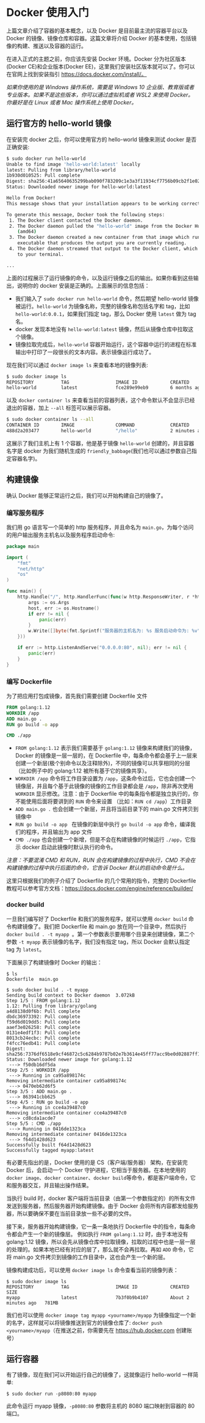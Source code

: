 # Docker 使用入门

上篇文章介绍了容器的基本概念，以及 Docker 是目前最主流的容器平台以及 Docker 的镜像、镜像仓库和容器。这篇文章将介绍 Docker 的基本使用，包括镜像的构建、推送以及容器的运行。

在进入正式的主题之前，你应该先安装 Docker 环境。Docker 分为社区版本(Docker CE)和企业版本(Docker EE)，这里我们安装社区版本就可以了。你可以在官网上找到安装指引 https://docs.docker.com/install/。

*如果你使用的是 Windows 操作系统，需要是 Windows 10 企业版、教育版或者专业版本。如果不是这些版本，你可以通过虚拟机或者 WSL2 来使用 Docker。你最好是在 Linux 或者 Mac 操作系统上使用 Docker。*

## 运行官方的 hello-world 镜像

在安装完 docker 之后，你可以使用官方的 hello-world 镜像来测试 docker 是否正确安装:

```sh
$ sudo docker run hello-world
Unable to find image 'hello-world:latest' locally
latest: Pulling from library/hello-world
1b930d010525: Pull complete
Digest: sha256:41a65640635299bab090f783209c1e3a3f11934cf7756b09cb2f1e02147c6ed8
Status: Downloaded newer image for hello-world:latest

Hello from Docker!
This message shows that your installation appears to be working correctly.

To generate this message, Docker took the following steps:
 1. The Docker client contacted the Docker daemon.
 2. The Docker daemon pulled the "hello-world" image from the Docker Hub.
    (amd64)
 3. The Docker daemon created a new container from that image which runs the
    executable that produces the output you are currently reading.
 4. The Docker daemon streamed that output to the Docker client, which sent it
    to your terminal.

...
```

上面的过程展示了运行镜像的命令，以及运行镜像之后的输出。如果你看到这些输出，说明你的 docker 安装是正确的。上面展示的信息包括：

* 我们输入了 `sudo docker run hello-world` 命令，然后期望 hello-world 镜像被运行。`hello-world` 为镜像名称，完整的镜像名称包括名字和 tag，比如 `hello-world:0.0.1`，如果我们指定 tag，那么 Docker 使用 `latest` 做为 tag 名。
* docker 发现本地没有 `hello-world:latest` 镜像，然后从镜像仓库中拉取这个镜像。
* 镜像拉取完成后，`hello-world` 容器开始运行，这个容器中运行的进程在标准输出中打印了一段很长的文本内容。表示镜像运行成功了。

现在我们可以通过 `docker image ls` 来查看本地的镜像列表:

```sh
$ sudo docker image ls
REPOSITORY          TAG                 IMAGE ID            CREATED             SIZE
hello-world         latest              fce289e99eb9        6 months ago        1.84kB
```

以及 `docker container ls` 来查看当前的容器列表，这个命令默认不会显示已经退出的容器，加上 `--all` 标签可以展示容器。

```sh
$ sudo docker container ls --all
CONTAINER ID        IMAGE               COMMAND             CREATED             STATUS                      PORTS               NAMES
488d2a203477        hello-world         "/hello"            2 minutes ago      Exited (0) 2 minutes ago                       friendly_babbage
```

这展示了我们主机上有 1 个容器，他是基于镜像 `hello-world` 创建的，并且容器名字是 docker 为我们随机生成的 `friendly_babbage`(我们也可以通过参数自己指定容器名字)。

## 构建镜像

确认 Docker 能够正常运行之后，我们可以开始构建自己的镜像了。

### 编写服务程序

我们用 go 语言写一个简单的 http 服务程序，并且命名为 `main.go`，为每个访问的用户输出服务主机名以及服务程序启动命令:

```go
package main

import (
	"fmt"
	"net/http"
	"os"
)

func main() {
	http.Handle("/", http.HandlerFunc(func(w http.ResponseWriter, r *http.Request) {
		args := os.Args
		host, err := os.Hostname()
		if err != nil {
			panic(err)
		}
		w.Write([]byte(fmt.Sprintf("服务器的主机名为: %s 服务启动命令为: %v", host, args)))
	}))

	if err := http.ListenAndServe("0.0.0.0:80", nil); err != nil {
		panic(err)
	}
}
```

### 编写 Dockerfile

为了把应用打包成镜像，首先我们需要创建 Dockerfile 文件

```Dockerfile
FROM golang:1.12
WORKDIR /app
ADD main.go .
RUN go build -o app 

CMD ./app 
```

* `FROM golang:1.12` 表示我们需要基于 `golang:1.12` 镜像来构建我们的镜像， Docker 的镜像是一层一层的，在 Dockerfile 中，每条命令都会基于上一层来创建一个新层(极个别命令以及注释除外)，不同的镜像可以共享相同的分层（比如例子中的 golang:1.12 被所有基于它的镜像共享）。
* `WORKDIR /app` 命令将工作目录设置为 `/app`，这条命令过后，它也会创建一个镜像层，并且每个基于此镜像的镜像的工作目录都会是 `/app`，除非再次使用 `WORKDIR` 显示修改。注意：由于 Dockerfile 中的每条指令都是独立执行的，你不能使用后面将要讲到的 `RUN` 命令来设置 （比如：`RUN cd /app`）工作目录
* `ADD main.go .` 也会创建一个新层，并且将当前目录下的 main.go 文件拷贝到镜像中
* `RUN go build -o app ` 在镜像的新层中执行 `go build -o app` 命令，编译我们的程序，并且输出为 app 文件
* `CMD ./app` 也会创建一个新增，但是不会在构建镜像的时候运行 `./app`，它指示 docker 启动此镜像时默认执行的命令。

*注意：不要混淆 CMD 和 RUN，RUN 会在构建镜像的过程中执行，CMD 不会在构建镜像的过程中执行后面的命令，它告诉 Docker 默认的启动命令是什么。*

这里只根据我们的例子介绍了 Dockerfile 的几个常用的指令，完整的 Dockerfile 教程可以参考官方文档：<https://docs.docker.com/engine/reference/builder/>

### docker build

一旦我们编写好了 Dockerfile 和我们的服务程序，就可以使用 `docker build` 命令构建镜像了。我们把 Dockerfile 和 main.go 放在同一个目录中，然后执行 `docker build . -t myapp `。第一个参数表示要用哪个目录来创建镜像，第二个参数 `-t myapp` 表示镜像的名字，我们没有指定 tag，所以 Docker 会默认指定 tag 为 `latest`。

下面展示了构建镜像时 Docker 的输出：

```shell
$ ls
Dockerfile  main.go

$ sudo docker build . -t myapp
Sending build context to Docker daemon  3.072kB
Step 1/5 : FROM golang:1.12
1.12: Pulling from library/golang
a4d8138d0f6b: Pull complete
dbdc36973392: Pull complete
f59d6d019dd5: Pull complete
aaef3e026258: Pull complete
0131e4edf1f3: Pull complete
8013cb24ecbc: Pull complete
f4fcc76edb41: Pull complete
Digest: sha256:7376df6518e9cf46872c5c6284b9787b02e7b3614e45ff77acc9be0d02887ff1
Status: Downloaded newer image for golang:1.12
 ---> f50db16df5da
Step 2/5 : WORKDIR /app
 ---> Running in ca95a898174c
Removing intermediate container ca95a898174c
 ---> 0470eb62d6f5
Step 3/5 : ADD main.go .
 ---> 863941cbb625
Step 4/5 : RUN go build -o app
 ---> Running in cce4a39487c0
Removing intermediate container cce4a39487c0
 ---> cd8cda1acde7
Step 5/5 : CMD ./app
 ---> Running in 0416de1323ca
Removing intermediate container 0416de1323ca
 ---> f64d1428d623
Successfully built f64d1428d623
Successfully tagged myapp:latest
```

有必要先指出的是，Docker 使用的是 CS（客户端/服务器） 架构，在安装完 Docker 后，会启动一个 Docker 守护进程，它相当于服务器。在本地使用的 `docker image`、`docker container`、`docker build`等命令，都是客户端命令，它和服务器交互，并且输出操作结果。

当执行 build 时，docker 客户端将当前目录（由第一个参数指定的）的所有文件发送到服务器，然后服务器开始构建镜像。由于 Docker 会将所有内容都发给服务器，所以要确保不要在当前目录放一些不必要的文件。

接下来，服务器开始构建镜像，它一条一条地执行 Dockerfile 中的指令，每条命令都会产生一个新的镜像层。 例如执行 `FROM golang:1.12` 时，由于本地没有 golang:1.12 镜像，所以会先从镜像仓库中拉取镜像，拉取的过程中也是一层一层的处理的。如果本地已经有对应的层了，那么就不会再拉取。再如 `ADD` 命令，它将 main.go 文件拷贝到镜像的工作目录中，这也会产生一个新的层。

镜像构建成功后，可以使用 `docker image ls` 命令查看当前的镜像列表：

```shell
$ sudo docker image ls
REPOSITORY          TAG                 IMAGE ID            CREATED             SIZE
myapp               latest              7b3f0b9b4107        About 2 minutes ago   781MB
```

我们也可以使用 `docker image tag myapp <yourname>/myapp` 为镜像指定一个新的名字，这样就可以将镜像推送到官方的镜像仓库了: `docker push <yourname>/myapp`（在推送之前，你需要先在 https://hub.docker.com 创建账号）

## 运行容器

有了镜像，现在我们可以开始运行自己的镜像了，这就像运行 hello-world 一样简单:

```shell
$ sudo docker run -p8080:80 myapp
```

此命令运行 myapp 镜像，`-p8080:80` 参数将主机的 8080 端口映射到容器的 80 端口。